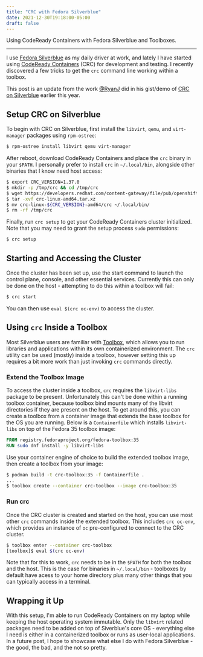 ```yaml
---
title: "CRC with Fedora Silverblue"
date: 2021-12-30T19:18:00-05:00
draft: false
---
```


Using CodeReady Containers with Fedora Silverblue and Toolboxes.

----

<!--more-->

I use [Fedora Silverblue](https://silverblue.fedoraproject.org/) as my daily driver at work, and lately I have started using [CodeReady Containers](https://developers.redhat.com/products/codeready-containers/overview) (CRC) for development and testing.
I recently discovered a few tricks to get the `crc` command line working within a toolbox.

This post is an update from the work [@RyanJ](https://twitter.com/ryanj) did in his gist/demo of [CRC on Silverblue](https://gist.github.com/ryanj/01b8592a04e40837ccd07b76716dbe73) earlier this year.

## Setup CRC on Silverblue

To begin with CRC on Silverblue, first install the `libvirt`, `qemu`, and `virt-manager` packages using `rpm-ostree`:

```sh
$ rpm-ostree install libvirt qemu virt-manager
```

After reboot, download CodeReady Containers and place the `crc` binary in your `$PATH`.
I personally prefer to install `crc` in `~/.local/bin`, alongside other binaries that I know need host access:

```sh
$ export CRC_VERSION=1.37.0
$ mkdir -p /tmp/crc && cd /tmp/crc
$ wget https://developers.redhat.com/content-gateway/file/pub/openshift-v4/clients/crc/${CRC_VERSION}/crc-linux-amd64.tar.xz
$ tar -xvf crc-linux-amd64.tar.xz
$ mv crc-linux-${CRC_VERSION}-amd64/crc ~/.local/bin/
$ rm -rf /tmp/crc
```

Finally, run `crc setup` to get your CodeReady Containers cluster initialized.
Note that you may need to grant the setup process `sudo` permissions:

```sh
$ crc setup
```

## Starting and Accessing the Cluster

Once the cluster has been set up, use the start command to launch the control plane, console, and other essential services.
Currently this can only be done on the host - attempting to do this within a toolbox will fail:

```sh
$ crc start
```

You can then use `eval $(crc oc-env)` to access the cluster.

## Using `crc` Inside a Toolbox

Most Silverblue users are familiar with [Toolbox](https://docs.fedoraproject.org/en-US/fedora-silverblue/toolbox/), which allows you to run libraries and applications within its own containerized environment.
The `crc` utility can be used (mostly) inside a toolbox, however setting this up requires a bit more work than just invoking `crc` commands directly.

### Extend the Toolbox Image

To access the cluster inside a toolbox, `crc` requires the `libvirt-libs` package to be present.
Unfortunately this can't be done within a running toolbox container, because toolbox bind mounts many of the libvirt directories if they are present on the host.
To get around this, you can create a toolbox from a container image that extends the base toolbox for the OS you are running.
Below is a `Containerfile` which installs `libvirt-libs` on top of the Fedora 35 toolbox image:

```Dockerfile
FROM registry.fedoraproject.org/fedora-toolbox:35
RUN sudo dnf install -y libvirt-libs
```

Use your container engine of choice to build the extended toolbox image, then create a toolbox from your image:

```sh
$ podman build -t crc-toolbox:35 -f Containerfile .
...
$ toolbox create --container crc-toolbox --image crc-toolbox:35
```

### Run crc

Once the CRC cluster is created and started on the host, you can use most other `crc` commands inside the extended toolbox.
This includes `crc oc-env`, which provides an instance of `oc` pre-configured to connect to the CRC cluster.

```sh
$ toolbox enter --container crc-toolbox
[toolbox]$ eval $(crc oc-env)
```

Note that for this to work, `crc` needs to be in the `$PATH` for both the toolbox and the host.
This is the case for binaries in `~/.local/bin` - toolboxes by default have acess to your home directory plus many other things that you can typically access in a terminal.

## Wrapping it Up

With this setup, I'm able to run CodeReady Containers on my laptop while keeping the host operating system immutable.
Only the `libvirt` related packages need to be added on top of Siverblue's core OS - everything else I need is either in a containerized toolbox or runs as user-local applications.
In a future post, I hope to showcase what else I do with Fedora Silverblue - the good, the bad, and the not so pretty.
